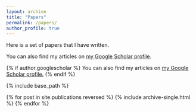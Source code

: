 ```yaml
---
layout: archive
title: "Papers"
permalink: /papers/
author_profile: true
---
```


Here is a set of papers that I have written.

You can also find my articles on <a href="{{author.googlescholar}}">my Google Scholar profile</a>.



{% if author.googlescholar %}
  You can also find my articles on <u><a href="{{author.googlescholar}}">my Google Scholar profile</a>.</u>
{% endif %}

{% include base_path %}

{% for post in site.publications reversed %}
  {% include archive-single.html %}
{% endfor %}
